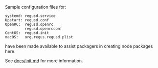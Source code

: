 Sample configuration files for:
```
systemd: regusd.service
Upstart: regusd.conf
OpenRC:  regusd.openrc
         regusd.openrcconf
CentOS:  regusd.init
macOS:   org.regus.regusd.plist
```
have been made available to assist packagers in creating node packages here.

See [docs/init.md](../../docs/init.md) for more information.

